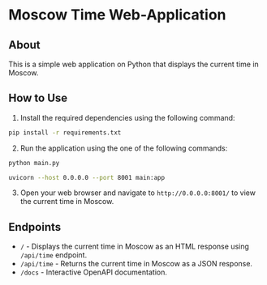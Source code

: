 # Moscow Time Web-Application

## About

This is a simple web application on Python that displays the current time in Moscow.

## How to Use

1. Install the required dependencies using the following command:

```bash
pip install -r requirements.txt
```

2. Run the application using the one of the following commands:

```bash
python main.py
```

```bash
uvicorn --host 0.0.0.0 --port 8001 main:app
```

3. Open your web browser and navigate to `http://0.0.0.0:8001/` to view the current time in Moscow.

## Endpoints

- `/` - Displays the current time in Moscow as an HTML response using `/api/time` endpoint.
- `/api/time` - Returns the current time in Moscow as a JSON response.
- `/docs` - Interactive OpenAPI documentation.

